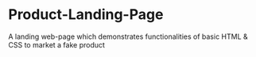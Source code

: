 # Product-Landing-Page
A landing web-page which demonstrates functionalities of basic HTML &amp; CSS to market a fake product
